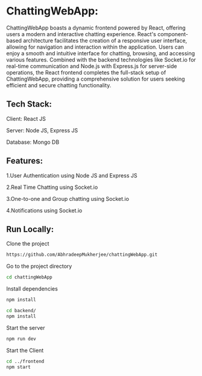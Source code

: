 # ChattingWebApp:

ChattingWebApp boasts a dynamic frontend powered by React, offering users a modern and interactive chatting experience. React's component-based architecture facilitates the creation of a responsive user interface, allowing for navigation and interaction within the application. Users can enjoy a smooth and intuitive interface for chatting, browsing, and accessing various features. Combined with the backend technologies like Socket.io for real-time communication and Node.js with Express.js for server-side operations, the React frontend completes the full-stack setup of ChattingWebApp, providing a comprehensive solution for users seeking efficient and secure chatting functionality.

## Tech Stack:

Client: React JS

Server: Node JS, Express JS

Database: Mongo DB

## Features: 

1.User Authentication using Node JS and Express JS

2.Real Time Chatting using Socket.io

3.One-to-one and Group chatting using Socket.io

4.Notifications using Socket.io

## Run Locally:

Clone the project
```bash
https://github.com/AbhradeepMukherjee/chattingWebApp.git
```

Go to the project directory
```bash
cd chattingWebApp
```

Install dependencies
```bash
npm install
```
```bash
cd backend/
npm install
```

Start the server
```bash
npm run dev
```

Start the Client
```bash
cd ../frontend
npm start
```






